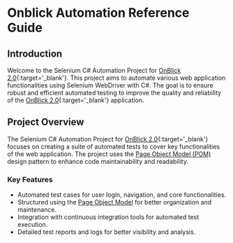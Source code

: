 # Onblick Automation Reference Guide

## **Introduction**

Welcome to the Selenium C# Automation Project for [OnBlick 2.0](https://www.onblick.com){:target='_blank'}. This project aims to automate various web application functionalities using Selenium WebDriver with C#. The goal is to ensure robust and efficient automated testing to improve the quality and reliability of the [OnBlick 2.0](https://www.onblick.com){:target='_blank'} application.

## **Project Overview**

The Selenium C# Automation Project for [OnBlick 2.0](https://www.onblick.com){:target='_blank'} focuses on creating a suite of automated tests to cover key functionalities of the web application. The project uses the [Page Object Model (POM)](./pom-introduction.md) design pattern to enhance code maintainability and readability.

### Key Features

- Automated test cases for user login, navigation, and core functionalities.
- Structured using the [Page Object Model](./pom-introduction.md) for better organization and maintenance.
- Integration with continuous integration tools for automated test execution.
- Detailed test reports and logs for better visibility and analysis.
